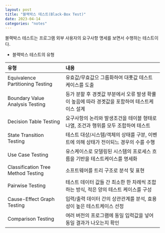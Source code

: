 ```yaml
---
layout: post
title: "블랙박스 테스트(Black-Box Test)"
date: 2023-04-14
categories: "notes"
---
```


블랙박스 테스트는 프로그램 외부 사용자의 요구사항 명세를 보면서 수행하는 테스트이다.

* 블랙박스 테스트의 유형

| 유형 | 내용 |
| :--- | :--- |
| Equivalence Partitioning Testing | 유효값/무효값으 그룹화하여 대푯값 테스트 케이스를 도출 |
| Boundary Value Analysis Testing | 등가 분할 후 경곗값 부분에서 오류 발생 확률이 높음에 따라 경곗값을 포함하여 테스트케이스 설계 |
| Decision Table Testing | 요구사항의 논리와 발생조건을 테이블 형태로 나열, 조건과 행위를 모두 조합하여 테스트 |
| State Transition Testing | 테스트 대상/시스템/객체의 상태를 구분, 이벤트에 의해 상태가 전이되느 경우의 수를 수행 |
| Use Case Testing | 유스케이스로 모델링된 시스템의 프로세스 흐름을 기반을 테스트케이스를 명세화 |
| Classification Tree Method Testing | 소프트웨어를 트리 구조로 분석 및 표현 |
| Pairwise Testing | 테스트 데이터 값들 간 최소한 한 차례씩 조합하는 방식, 적은 양의 테스트 케이스를 구성 |
| Cause-Effect Graph Testing | 입력/출력 데이터 간의 상관관계를 분석, 효용성이 높은 테스트케이스 선정 |
| Comparison Testing | 여러 버전의 프로그램에 동일 입력값을 넣어 동일 결과가 나오는지 확인 |
